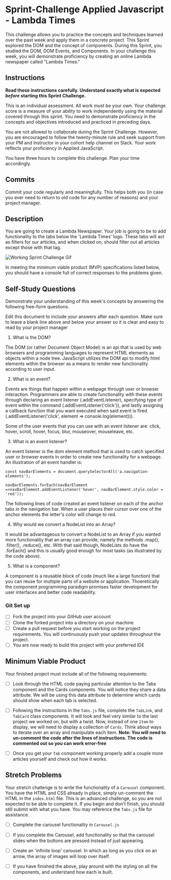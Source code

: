 # Sprint-Challenge Applied Javascript - Lambda Times

This challenge allows you to practice the concepts and techniques learned over the past week and apply them in a concrete project. This Sprint explored the DOM and the concept of components. During this Sprint, you studied the DOM, DOM Events, and Components. In your challenge this week, you will demonstrate proficiency by creating an online Lambda newspaper called "Lambda Times."

## Instructions

**Read these instructions carefully. Understand exactly what is expected _before_ starting this Sprint Challenge.**

This is an individual assessment. All work must be your own. Your challenge score is a measure of your ability to work independently using the material covered through this sprint. You need to demonstrate proficiency in the concepts and objectives introduced and practiced in preceding days.

You are not allowed to collaborate during the Sprint Challenge. However, you are encouraged to follow the twenty-minute rule and seek support from your PM and Instructor in your cohort help channel on Slack. Your work reflects your proficiency in Applied JavaScript.

You have three hours to complete this challenge. Plan your time accordingly.

## Commits

Commit your code regularly and meaningfully. This helps both you (in case you ever need to return to old code for any number of reasons) and your project manager.

## Description

You are going to create a Lambda Newspaper. Your job is going to be to add functionality to the tabs below the 'Lambda Times' logo. These tabs will act as filters for our articles, and when clicked on, should filter out all articles except those with that tag.

![Working Sprint Challenge Gif](./Sprint-Challenge.gif 'Example of working project')

In meeting the minimum viable product (MVP) specifications listed below, you should have a console full of correct responses to the problems given.

## Self-Study Questions

Demonstrate your understanding of this week's concepts by answering the following free-form questions.

Edit this document to include your answers after each question. Make sure to leave a blank line above and below your answer so it is clear and easy to read by your project manager

1. What is the DOM?

The DOM (or rather Document Object Model) is an api that is used by web browsers and programming languages to represent HTML elements as objects within a node tree. JavaScript utilizes the DOM api to modify html elements within the browser as a means to render new functionality according to user input. 

2. What is an event?

Events are things that happen within a webpage through user or browser interaction. Programmers are able to create functionality with these events through declaring an event listener (.addEventListener), specifying type of event within the command (.addEventListener('click')), and lastly assigning a callback function that you want executed when said event is fired (.addEventListener('click', element => console.log(element))).

Some of the user events that you can use with an event listener are: click, hover, scroll, hover, focus, blur, mouseover, mouseleave, etc.

3. What is an event listener?

An event listener is the dom element method that is used to catch specified user or browser events in order to create new functionality for a webpage. An illustration of an event handler is:
```
const navBarElements = document.querySelectorAll('a.navigation-elements');

navBarElements.forEach(navBarElement =>navBarElement.addEventListener('hover', navBarElement.style.color = 'red'));
```
The following lines of code created an event listener on each of the anchor tabs in the navigation bar. When a user places their cursor over one of the anchor elements the letter's color will change to red.

4. Why would we convert a NodeList into an Array?

It would be advantageous to convert a NodeList to an Array if you wanted more functionality that an array can provide; namely the methods .map(), .filter(), .reduce(), etc. With that said though, NodeLists do have the .forEach() and this is usually good enough for most tasks (as illustrated by the code above). 

5. What is a component?

A component is a reusable block of code (much like a large function) that you can reuse for multiple parts of a website or application. Thoeretically the component programming paradigm promises faster development for user interfaces and better code readability. 

### Git Set up

* [ ] Fork the project into your GitHub user account
* [ ] Clone the forked project into a directory on your machine
* [ ] Create a pull request before you start working on the project requirements.  You will continuously push your updates throughout the project.
* [ ] You are now ready to build this project with your preferred IDE

## Minimum Viable Product

Your finished project must include all of the following requirements:

* [ ] Look through the HTML code paying particular attention to the Tabs component and the Cards components. You will notice they share a data attribute. We will be using this data attribute to determine which cards should show when each tab is selected.

* [ ] Following the instructions in the `Tabs.js` file, complete the `TabLink`, and `TabCard` class components. It will look and feel very similar to the last project we worked on, but with a twist. Now, instead of one `Item` to display, we will need to display a collection of `Cards`. Think about ways to iterate over an array and manipulate each item.  **Note: You will need to un-comment the code after the lines of instructions.  The code is commented out so you can work error-free**

* [ ] Once you get your `Tab` component working properly add a couple more articles yourself and check out how it works.

## Stretch Problems

Your stretch challenge is to write the functionality of a `Carousel` component. You have the HTML and CSS already in place, simply un-comment the HTML in the `index.html` file. This is an advanced challenge, so you are not expected to be able to complete it. If you begin and don't finish, you should still submit with what you have. You may reference the `Tabs.js` file for assistance.

* [ ] Complete the carousel functionality in `Carousel.js`

* [ ] If you complete the Carousel, add functionality so that the carousel slides when the buttons are pressed instead of just appearing.

* [ ] Create an 'infinite loop' carousel. In which as long as you click on an arrow, the array of images will loop over itself.

* [ ] If you have finished the above, play around with the styling on all the components, and understand how each is built.
